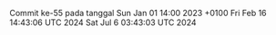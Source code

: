 Commit ke-55 pada tanggal Sun Jan 01 14:00 2023 +0100
Fri Feb 16 14:43:06 UTC 2024
Sat Jul  6 03:43:03 UTC 2024
